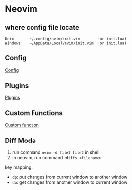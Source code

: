 # Neovim

## where config file locate

```
Unix       ~/.config/nvim/init.vim        (or init.lua)
Windows    ~/AppData/Local/nvim/init.vim  (or init.lua)
```

## Config

[Config](neovim-config.md)

## Plugins

[Plugins](neovim-plugins.md)

## Custom Functions

[Custom function](neovim-generate-toc-for-markdown.md)

## Diff Mode

1. run command `nvim -d file1 file2` in shell
2. in neovim, run command `:diffs <filename>`

key mapping:

- `dp`: put changes from current window to another window
- `do`: get changes from another window to current window


